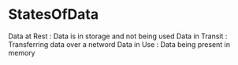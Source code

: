# StatesOfData

Data at Rest
 : Data is in storage and not being used
Data in Transit
 : Transferring data over a netword
Data in Use
 : Data being present in memory